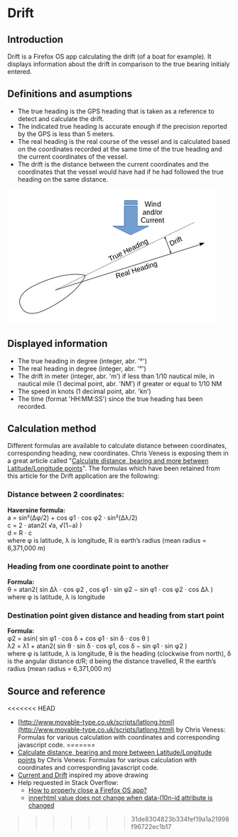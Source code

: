 # Drift

## Introduction
Drift is a Firefox OS app calculating the drift (of a boat for example). It displays information about the drift in comparison to the true bearing initialy entered.

## Definitions and asumptions
* The true heading is the GPS heading that is taken as a reference to detect and calculate the drift.
* The indicated true heading is accurate enough if the precision reported by the GPS is less than 5 meters.
* The real heading is the real course of the vessel and is calculated based on the coordinates recorded at the same time of the true heading and the current coordinates of the vessel.
* The drift is the distance between the current coordinates and the coordinates that the vessel would have had if he had followed the true heading on the same distance.

![](https://github.com/filjob/Drift/blob/master/doc/drift.png)

## Displayed information
* The true heading in degree (integer, abr. '°')
* The real heading in degree (integer, abr. '°')
* The drift in meter (integer, abr. 'm') if less than 1/10 nautical mile, in nautical mile (1 decimal point, abr. 'NM') if greater or equal to 1/10 NM
* The speed in knots (1 decimal point, abr. 'kn')
* The time (format 'HH:MM:SS') since the true heading has been recorded.

## Calculation method
Different formulas are available to calculate distance between coordinates, corresponding heading, new coordinates. Chris Veness is exposing them in a great article called "[Calculate distance, bearing and more between Latitude/Longitude points](http://www.movable-type.co.uk/scripts/latlong.html)". The formulas which have been retained from this article for the Drift application are the following:

### Distance between 2 coordinates:
**Haversine formula:**  
a = sin²(Δφ/2) + cos φ1 ⋅ cos φ2 ⋅ sin²(Δλ/2)  
c = 2 ⋅ atan2( √a, √(1−a) )  
d = R ⋅ c  
where φ is latitude, λ is longitude, R is earth’s radius (mean radius = 6,371,000 m)  

### Heading from one coordinate point to another
**Formula:**  
θ = atan2( sin Δλ ⋅ cos φ2 , cos φ1 ⋅ sin φ2 − sin φ1 ⋅ cos φ2 ⋅ cos Δλ )  
where φ is latitude, λ is longitude  

### Destination point given distance and heading from start point
**Formula:**  
φ2 = asin( sin φ1 ⋅ cos δ + cos φ1 ⋅ sin δ ⋅ cos θ )  
λ2 = λ1 + atan2( sin θ ⋅ sin δ ⋅ cos φ1, cos δ − sin φ1 ⋅ sin φ2 )  
where φ is latitude, λ is longitude, θ is the heading (clockwise from north), δ is the angular distance d/R; d being the distance travelled, R the earth’s radius (mean radius = 6,371,000 m)  

## Source and reference
<<<<<<< HEAD
* [http://www.movable-type.co.uk/scripts/latlong.html](http://www.movable-type.co.uk/scripts/latlong.html) by Chris Veness: Formulas for various calculation with coordinates and corresponding javascript code.
=======
* [Calculate distance, bearing and more between Latitude/Longitude points](http://www.movable-type.co.uk/scripts/latlong.html) by Chris Veness: Formulas for various calculation with coordinates and corresponding javascript code.
* [Current and Drift](http://www.plato.is/navigation/current_and_drift/) inspired my above drawing
* Help requested in Stack Overflow:
  + [How to properly close a Firefox OS app?](http://stackoverflow.com/questions/31076284/how-to-properly-close-a-firefox-os-app)
  + [innerhtml value does not change when data-l10n-id attribute is changed](http://stackoverflow.com/questions/30435230/innerhtml-value-does-not-change-when-data-l10n-id-attribute-is-changed)
>>>>>>> 31de8304823b334fef19a1a21998f96722ec1b17
